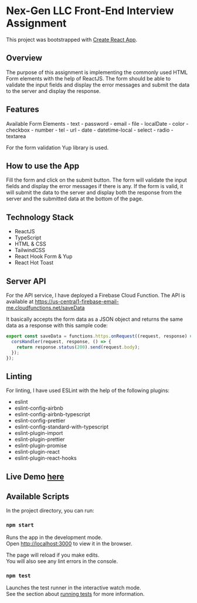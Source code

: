 # Nex-Gen LLC Front-End Interview Assignment

This project was bootstrapped with [Create React App](https://github.com/facebook/create-react-app).

## Overview

The purpose of this assignment is implementing the commonly used HTML Form elements with the help of ReactJS. The form should be able to validate the input fields and display the error messages and submit the data to the server and display the response.

## Features

Available Form Elements - text - password - email - file - localDate - color - checkbox - number - tel - url - date - datetime-local - select - radio - textarea

For the form validation Yup library is used.

## How to use the App

Fill the form and click on the submit button. The form will validate the input fields and display the error messages if there is any. If the form is valid, it will submit the data to the server and display both the response from the server and the submitted data at the bottom of the page.

## Technology Stack

- ReactJS
- TypeScript
- HTML & CSS
- TailwindCSS
- React Hook Form & Yup
- React Hot Toast

## Server API

For the API service, I have deployed a Firebase Cloud Function.
The API is available at https://us-central1-firebase-email-me.cloudfunctions.net/saveData

It basically accepts the form data as a JSON object and returns the same data as a response with this sample code:

```js
export const saveData = functions.https.onRequest((request, response) => {
  corsHandler(request, response, () => {
    return response.status(200).send(request.body);
  });
});
```

## Linting

For linting, I have used ESLint with the help of the following plugins:

- eslint
- eslint-config-airbnb
- eslint-config-airbnb-typescript
- eslint-config-prettier
- eslint-config-standard-with-typescript
- eslint-plugin-import
- eslint-plugin-prettier
- eslint-plugin-promise
- eslint-plugin-react
- eslint-plugin-react-hooks

## Live Demo [here](https://nex-gen-contact-form.vercel.app/)

## Available Scripts

In the project directory, you can run:

### `npm start`

Runs the app in the development mode.\
Open [http://localhost:3000](http://localhost:3000) to view it in the browser.

The page will reload if you make edits.\
You will also see any lint errors in the console.

### `npm test`

Launches the test runner in the interactive watch mode.\
See the section about [running tests](https://facebook.github.io/create-react-app/docs/running-tests) for more information.
